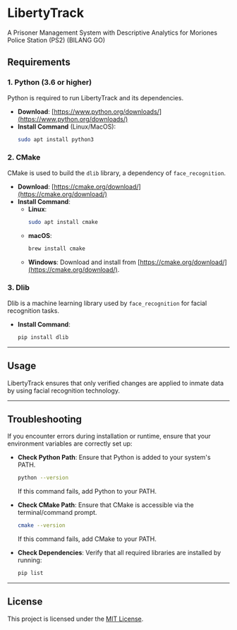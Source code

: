 # LibertyTrack
A Prisoner Management System with Descriptive Analytics for Moriones Police Station (PS2) (BILANG GO)

## Requirements

### 1. Python (3.6 or higher)
Python is required to run LibertyTrack and its dependencies.

- **Download**: [https://www.python.org/downloads/](https://www.python.org/downloads/)
- **Install Command** (Linux/MacOS):
  ```bash
  sudo apt install python3
  ```

### 2. CMake
CMake is used to build the `dlib` library, a dependency of `face_recognition`.

- **Download**: [https://cmake.org/download/](https://cmake.org/download/)
- **Install Command**:
  - **Linux**:
    ```bash
    sudo apt install cmake
    ```
  - **macOS**:
    ```bash
    brew install cmake
    ```
  - **Windows**:
    Download and install from [https://cmake.org/download/](https://cmake.org/download/).

### 3. Dlib
Dlib is a machine learning library used by `face_recognition` for facial recognition tasks.

- **Install Command**:
  ```bash
  pip install dlib
  ```

---
## Usage
LibertyTrack ensures that only verified changes are applied to inmate data by using facial recognition technology.

---
## Troubleshooting
If you encounter errors during installation or runtime, ensure that your environment variables are correctly set up:

- **Check Python Path**:
  Ensure that Python is added to your system's PATH.
  ```bash
  python --version
  ```
  If this command fails, add Python to your PATH.

- **Check CMake Path**:
  Ensure that CMake is accessible via the terminal/command prompt.
  ```bash
  cmake --version
  ```
  If this command fails, add CMake to your PATH.

- **Check Dependencies**:
  Verify that all required libraries are installed by running:
  ```bash
  pip list
  ```

---

## License
This project is licensed under the [MIT License](LICENSE).

